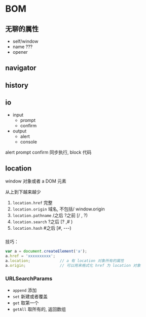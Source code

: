 # BOM

## 无聊的属性

- self/window
- name ???
- opener

## navigator

## history

## io

- input
  - prompt
  - confirm
- output
  - alert
  - console

alert prompt confirm 同步执行, block 代码

## location

window 对象或者 a DOM 元素

从上到下越来越少

1. `location.href` 完整
2. `location.origin`  域名, 不包括/  window.origin
3. `location.pathname` /之后 ?之前 [/ , ?)
4. `location.search` ?之后 [? ,# )
5. `location.hash` #之后 [#, ---)

###

技巧：

```javascript
var a = document.createElement('a');
a.href = 'xxxxxxxxxx';
a.location;             // a 有 location 对象所有的属性
a.origin;               // 可以用来格式化 href 为 location 对象
```

### URLSearchParams

- `append` 添加
- `set` 新建或者覆盖
- `get` 取第一个
- `getAll` 取所有的, 返回数组
